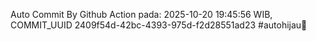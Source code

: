 Auto Commit By Github Action pada: 2025-10-20 19:45:56 WIB, COMMIT_UUID 2409f54d-42bc-4393-975d-f2d28551ad23 #autohijau🗿

